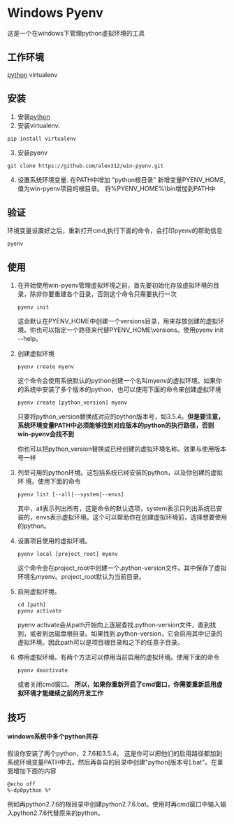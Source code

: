 # Windows Pyenv

这是一个在windows下管理python虚拟环境的工具

## 工作环境

[python](https://www.python.org/downloads/)
virtualenv

## 安装

1. 安装[python](https://www.python.org/downloads/)
2. 安装virtualenv.

```
pip install virtualenv
```

3. 安装pyenv
```
git clone https://github.com/alex312/win-pyenv.git
```

4. 设置系统环境变量.
   在PATH中增加 "python根目录"
   新增变量PYENV_HOME,值为win-pyenv项目的根目录。
   将%PYENV_HOME%\bin增加到PATH中

## 验证

环境变量设置好之后，重新打开cmd,执行下面的命令，会打印pyenv的帮助信息

```
pyenv
```

## 使用

1. 在开始使用win-pyenv管理虚拟环境之前，首先要初始化存放虚拟环境的目录，除非你要重建各个目录，否则这个命令只需要执行一次
    ```
    pyenv init
    ```
   这会默认在PYENV_HOME中创建一个versions目录，用来存放创建的虚拟环境。你也可以指定一个路径来代替PYENV_HOME\versions。使用pyenv init --help。

2. 创建虚拟环境
    ```
    pyenv create myenv
    ```
    这个命令会使用系统默认的python创建一个名叫myenv的虚拟环境。如果你的系统中安装了多个版本的python，也可以使用下面的命令来创建虚拟环境

    ```
    pyenv create [python_version] myenv
    ```
    只要将python_version替换成对应的python版本号，如3.5.4。**但是要注意，系统环境变量PATH中必须能够找到对应版本的python的执行路径，否则win-pyenv会找不到**
    
    你也可以把python_version替换成已经创建的虚拟环境名称。效果与使用版本号一样

3. 列举可用的python环境。这包括系统已经安装的python，以及你创建的虚拟环     境。使用下面的命令

    ```
    pyenv list [--all|--system|--envs]
    ```
    其中，all表示列出所有，这是命令的默认选项，system表示只列出系统已安装的，envs表示虚拟环境。这个可以帮助你在创建虚拟环境前，选择想要使用的python。

4. 设置项目使用的虚拟环境。
    ```
    pyenv local [project_root] myenv
    ```
    这个命令会在project_root中创建一个.python-version文件。其中保存了虚拟环境名myenv。project_root默认为当前目录。

5. 启用虚拟环境。
    ```
    cd [path]
    pyenv activate
    ```
    pyenv activate会从path开始向上逐层查找.python-version文件，直到找到，或者到达磁盘根目录。如果找到.python-version，它会启用其中记录的虚拟环境。因此path可以是项目根目录和之下的任意子目录。

6. 停用虚拟环境。有两个方法可以停用当前启用的虚拟环境。使用下面的命令
    ```
    pyenv deactivate
    ```
    或者关闭cmd窗口。 **所以，如果你重新开启了cmd窗口，你需要重新启用虚拟环境才能继续之前的开发工作**

## 技巧

#### windows系统中多个python共存

假设你安装了两个python，2.7.6和3.5.4。
这是你可以把他们的启用路径都加到系统环境变量PATH中去。然后再各自的目录中创建"python[版本号].bat"。在里面增加下面的内容
```
@echo off
%~dp0python %*
```
例如再python2.7.6的根目录中创建python2.7.6.bat。使用时再cmd窗口中输入输入python2.7.6代替原来的python。
